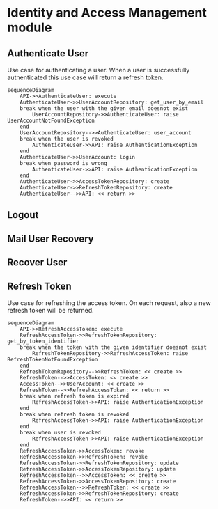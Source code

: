 # Identity and Access Management module

## Authenticate User

Use case for authenticating a user. When a user is successfully authenticated this use case will return a refresh token. 

```mermaid
sequenceDiagram
    API->>AuthenticateUser: execute
    AuthenticateUser->>UserAccountRepository: get_user_by_email
    break when the user with the given email doesnot exist
        UserAccountRepository->>AuthenticateUser: raise UserAccountNotFoundException
    end
    UserAccountRepository-->>AuthenticateUser: user_account
    break when the user is revoked
        AuthenticateUser->>API: raise AuthenticationException
    end
    AuthenticateUser->>UserAccount: login
    break when password is wrong
        AuthenticateUser->>API: raise AuthenticationException
    end
    AuthenticateUser->>AccessTokenRepository: create
    AuthenticateUser->>RefreshTokenRepository: create
    AuthenticateUser-->>API: << return >>
```

## Logout

## Mail User Recovery

## Recover User

## Refresh Token

Use case for refreshing the access token. On each request, also a new refresh token will be returned.

```mermaid
sequenceDiagram
    API->>RefreshAccessToken: execute
    RefreshAccessToken->>RefreshTokenRepository: get_by_token_identifier
    break when the token with the given identifier doesnot exist
        RefreshTokenRepository->>RefreshAccessToken: raise RefreshTokenNotFoundException
    end
    RefreshTokenRepository-->>RefreshToken: << create >>
    RefreshToken-->>AccessToken: << create >>
    AccessToken-->>UserAccount: << create >> 
    RefreshToken-->>RefreshAccessToken: << return >>
    break when refresh token is expired
        RefreshAccessToken->>API: raise AuthenticationException
    end
    break when refresh token is revoked
        RefreshAccessToken->>API: raise AuthenticationException
    end
    break when user is revoked
        RefreshAccessToken->>API: raise AuthenticationException
    end
    RefreshAccessToken->>AccessToken: revoke
    RefreshAccessToken->>RefreshToken: revoke
    RefreshAccessToken->>RefreshTokenRepository: update
    RefreshAccessToken->>AccessTokenRepository: update
    RefreshAccessToken-->>AccessToken: << create >>
    RefreshAccessToken->>AccessTokenRepository: create
    RefreshAccessToken-->>RefreshToken: << create >>
    RefreshAccessToken->>RefreshTokenRepository: create
    RefreshToken-->>API: << return >>
```
